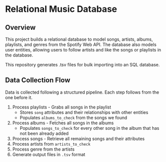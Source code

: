 # Relational Music Database
## Overview
This project builds a relational database to model songs, artists, albums, playlists, and genres from the Spotify Web API. The database also models user entities, allowing users to follow artists and like the songs or playlists in the database. 

This repository generates .tsv files for bulk importing into an SQL database.

## Data Collection Flow

Data is collected following a structured pipeline. Each step follows from the one before it.

1. Process playlists - Grabs all songs in the playlist
   * Stores `song` attributes and their relationships with other entities
   * Populates `albums_to_check` from the songs we found
3. Process albums - Fetches all songs in the albums
   * Populates `songs_to_check` for every other song in the album that has not been already added
4. Process songs - Retrieve all remaining songs and their attributes
5. Process artists from `artists_to_check`
6. Process genre from the artists
7. Generate output files in `.tsv` format
